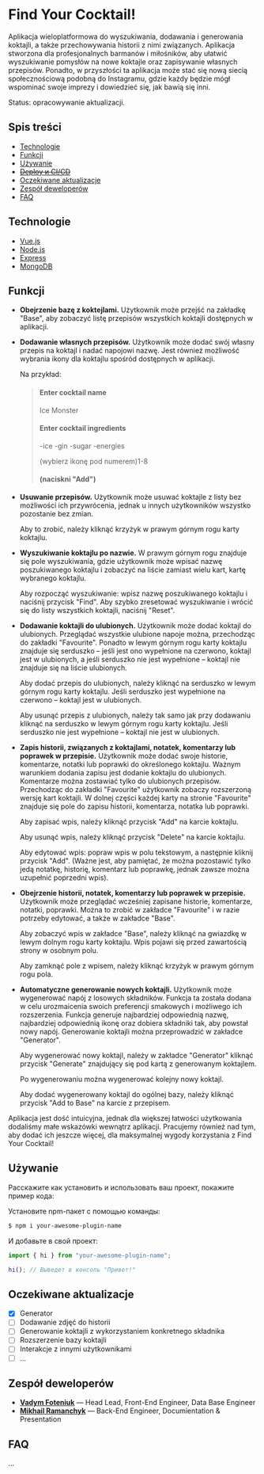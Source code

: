 # Find Your Cocktail!
Aplikacja wieloplatformowa do wyszukiwania, dodawania i generowania koktajli, a także przechowywania historii z nimi związanych. Aplikacja stworzona dla profesjonalnych barmanów i miłośników, aby ułatwić wyszukiwanie pomysłów na nowe koktajle oraz zapisywanie własnych przepisów. Ponadto, w przyszłości ta aplikacja może stać się nową siecią społecznościową podobną do Instagramu, gdzie każdy będzie mógł wspominać swoje imprezy i dowiedzieć się, jak bawią się inni.

Status: opracowywanie aktualizacji.

## Spis treści
- [Technologie](#technologie)
- [Funkcji](#funkcji)
- [Używanie](#używanie)
- ~~[Deploy и CI/CD](#deploy-и-ci/cd)~~
- [Oczekiwane aktualizacje](#oczekiwane-aktualizacje)
- [Zespół deweloperów](#zespół-deweloperów)
- [FAQ](#faq)

## Technologie
- [Vue.js](https://vuejs.org/)
- [Node.js](https://nodejs.org/)
- [Express](https://expressjs.com/)
- [MongoDB](https://www.mongodb.com/)

## Funkcji
- **Obejrzenie bazę z koktejlami.** Użytkownik może przejść na zakładkę "Base", aby zobaczyć listę przepisów wszystkich koktajli dostępnych w aplikacji.
- **Dodawanie własnych przepisów.** Użytkownik może dodać swój własny przepis na koktajl i nadać napojowi nazwę. Jest również możliwość wybrania ikony dla koktajlu spośród dostępnych w aplikacji. 
    
    Na przykład:
    > <h4>Enter cocktail name</h4>
    > <p>Ice Monster</p>
    > <h4>Enter cocktail ingredients</h4>
    > <p>-ice -gin -sugar -energies</p>
    > <p>(wybierz ikonę pod numerem)1-8</p>
    > <h4>(naciskni "Add")</h4>

- **Usuwanie przepisów.** Użytkownik może usuwać koktajle z listy bez możliwości ich przywrócenia, jednak u innych użytkowników wszystko pozostanie bez zmian. 
    
    Aby to zrobić, należy kliknąć krzyżyk w prawym górnym rogu karty koktajlu.

- **Wyszukiwanie koktajlu po nazwie.** W prawym górnym rogu znajduje się pole wyszukiwania, gdzie użytkownik może wpisać nazwę poszukiwanego koktajlu i zobaczyć na liście zamiast wielu kart, kartę wybranego koktajlu.

    Aby rozpocząć wyszukiwanie: wpisz nazwę poszukiwanego koktajlu i naciśnij przycisk "Find". Aby szybko zresetować wyszukiwanie i wrócić się do listy wszystkich koktajli, naciśnij "Reset".

- **Dodawanie koktajli do ulubionych.** Użytkownik może dodać koktajl do ulubionych. Przeglądać wszystkie ulubione napoje można, przechodząc do zakładki "Favourite". Ponadto w lewym górnym rogu karty koktajlu znajduje się serduszko – jeśli jest ono wypełnione na czerwono, koktajl jest w ulubionych, a jeśli serduszko nie jest wypełnione – koktajl nie znajduje się na liście ulubionych.

    <p>Aby dodać przepis do ulubionych, należy kliknąć na serduszko w lewym górnym rogu karty koktajlu. Jeśli serduszko jest wypełnione na czerwono – koktajl jest w ulubionych.</p>
    <p>Aby usunąć przepis z ulubionych, należy tak samo jak przy dodawaniu kliknąć na serduszko w lewym górnym rogu karty koktajlu. Jeśli serduszko nie jest wypełnione – koktajl nie jest w ulubionych.</p>

- **Zapis historii, związanych z koktajlami, notatek, komentarzy lub poprawek w przepisie.** Użytkownik może dodać swoje historie, komentarze, notatki lub poprawki do określonego koktajlu. Ważnym warunkiem dodania zapisu jest dodanie koktajlu do ulubionych. Komentarze można zostawiać tylko do ulubionych przepisów. Przechodząc do zakładki "Favourite" użytkownik zobaczy rozszerzoną wersję kart koktajli. W dolnej części każdej karty na stronie "Favourite" znajduje się pole do zapisu historii, komentarza, notatka lub poprawki.

    <p>Aby zapisać wpis, należy kliknąć przycisk "Add" na karcie koktajlu.</p>
    <p>Aby usunąć wpis, należy kliknąć przycisk "Delete" na karcie koktajlu.</p>
    <p>Aby edytować wpis: popraw wpis w polu tekstowym, a następnie kliknij przycisk "Add". (Ważne jest, aby pamiętać, że można pozostawić tylko jedą notatkę, historię, komentarz lub poprawkę, jednak zawsze można uzupełnić poprzedni wpis).</p>

- **Obejrzenie historii, notatek, komentarzy lub poprawek w przepisie.** Użytkownik może przeglądać wcześniej zapisane historie, komentarze, notatki, poprawki. Można to zrobić w zakładce "Favourite" i w razie potrzeby edytować, a także w zakładce "Base".

    <p>Aby zobaczyć wpis w zakładce "Base", należy kliknąć na gwiazdkę w lewym dolnym rogu karty koktajlu. Wpis pojawi się przed zawartością strony w osobnym polu.</p>
    <p>Aby zamknąć pole z wpisem, należy kliknąć krzyżyk w prawym górnym rogu pola.</p>


- **Automatyczne generowanie nowych koktajli.** Użytkownik może wygenerować napój z losowych składników. Funkcja ta została dodana w celu urozmaicenia swoich preferencji smakowych i możliwego ich rozszerzenia. Funkcja generuje najbardziej odpowiednią nazwę, najbardziej odpowiednią ikonę oraz dobiera składniki tak, aby powstał nowy napój. Generowanie koktajli można przeprowadzić w zakładce "Generator".

    <p>Aby wygenerować nowy koktajl, należy w zakładce "Generator" kliknąć przycisk "Generate" znajdujący się pod kartą z generowanym koktajlem.</p>
    <p>Po wygenerowaniu można wygenerować kolejny nowy koktajl.</p>
    <p>Aby dodać wygenerowany koktajl do ogólnej bazy, należy kliknąć przycisk "Add to Base" na karcie z przepisem.</p>

<p>Aplikacja jest dość intuicyjna, jednak dla większej łatwości użytkowania dodaliśmy małe wskazówki wewnątrz aplikacji. Pracujemy również nad tym, aby dodać ich jeszcze więcej, dla maksymalnej wygody korzystania z Find Your Cocktail!</p>

## Używanie
Расскажите как установить и использовать ваш проект, покажите пример кода:

Установите npm-пакет с помощью команды:
```sh
$ npm i your-awesome-plugin-name
```

И добавьте в свой проект:
```typescript
import { hi } from "your-awesome-plugin-name";

hi(); // Выведет в консоль "Привет!"
```

## Oczekiwane aktualizacje
- [x] Generator
- [ ] Dodawanie zdjęć do historii
- [ ] Generowanie koktajli z wykorzystaniem konkretnego składnika
- [ ] Rozszerzenie bazy koktajli
- [ ] Interakcje z innymi użytkownikami
- [ ] ...

## Zespół deweloperów
- **[Vadym Foteniuk](https://github.com/vxdosick)** — Head Lead, Front-End Engineer, Data Base Engineer
- **[Mikhail Ramanchyk](https://github.com/alekr0n)** — Back-End Engineer, Documientation & Presentation

## FAQ 
...

